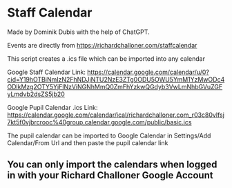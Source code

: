 # Staff Calendar
Made by Dominik Dubis with the help of ChatGPT.

Events are directly from <l>https://richardchalloner.com/staffcalendar<l>

This script creates a .ics file which can be imported into any calendar

Google Staff Calendar Link: <l>https://calendar.google.com/calendar/u/0?cid=Y19hOTBiNmIzN2FhNDJjNTU2NzE3ZTg0ODU5OWU5YmM1YzMwODc4ODlkMzg2OTY5YjFlNzViNGNhMmQ0ZmFhYzkwQGdyb3VwLmNhbGVuZGFyLmdvb2dsZS5jb20<l>

Google Pupil Calendar .ics Link: <l>https://calendar.google.com/calendar/ical/richardchalloner.com_r03c80vlfsj7kt5f0vjbrcrooc%40group.calendar.google.com/public/basic.ics<l>

  The pupil calendar can be imported to Google Calendar in Settings/Add Calendar/From Url and then paste the pupil calendar link
  

  
  <h2>You can only import the calendars when logged in with your Richard Challoner Google Account<h2>
